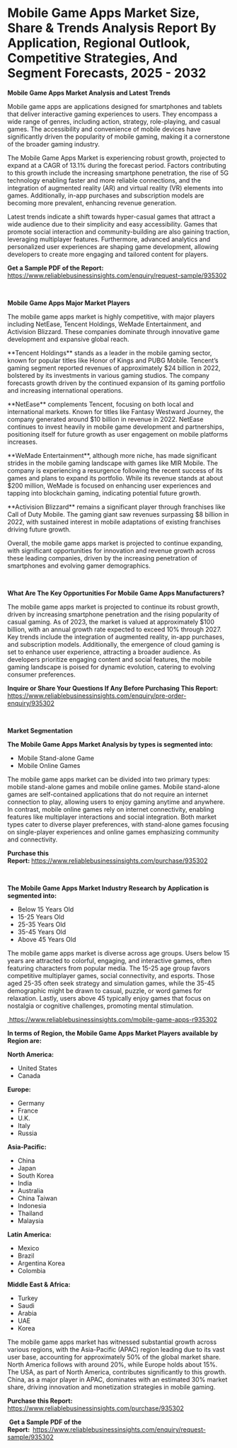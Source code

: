 <p><h1>Mobile Game Apps Market Size, Share & Trends Analysis Report By Application, Regional Outlook, Competitive Strategies, And Segment Forecasts, 2025 - 2032</h1></p><p><strong>Mobile Game Apps Market Analysis and Latest Trends</strong></p>
<p><p>Mobile game apps are applications designed for smartphones and tablets that deliver interactive gaming experiences to users. They encompass a wide range of genres, including action, strategy, role-playing, and casual games. The accessibility and convenience of mobile devices have significantly driven the popularity of mobile gaming, making it a cornerstone of the broader gaming industry.</p><p>The Mobile Game Apps Market is experiencing robust growth, projected to expand at a CAGR of 13.1% during the forecast period. Factors contributing to this growth include the increasing smartphone penetration, the rise of 5G technology enabling faster and more reliable connections, and the integration of augmented reality (AR) and virtual reality (VR) elements into games. Additionally, in-app purchases and subscription models are becoming more prevalent, enhancing revenue generation.</p><p>Latest trends indicate a shift towards hyper-casual games that attract a wide audience due to their simplicity and easy accessibility. Games that promote social interaction and community-building are also gaining traction, leveraging multiplayer features. Furthermore, advanced analytics and personalized user experiences are shaping game development, allowing developers to create more engaging and tailored content for players.</p></p>
<p><strong>Get a Sample PDF of the Report:&nbsp;</strong> <a href="https://www.reliablebusinessinsights.com/enquiry/request-sample/935302?utm_campaign=2808&utm_medium=2&utm_source=Github&utm_content=ia&utm_term=18042025&utm_id=mobile-game-apps">https://www.reliablebusinessinsights.com/enquiry/request-sample/935302</a></p>
<p>&nbsp;</p>
<p><strong>Mobile Game Apps Major Market Players</strong></p>
<p><p>The mobile game apps market is highly competitive, with major players including NetEase, Tencent Holdings, WeMade Entertainment, and Activision Blizzard. These companies dominate through innovative game development and expansive global reach.</p><p>**Tencent Holdings** stands as a leader in the mobile gaming sector, known for popular titles like Honor of Kings and PUBG Mobile. Tencent’s gaming segment reported revenues of approximately $24 billion in 2022, bolstered by its investments in various gaming studios. The company forecasts growth driven by the continued expansion of its gaming portfolio and increasing international operations.</p><p>**NetEase** complements Tencent, focusing on both local and international markets. Known for titles like Fantasy Westward Journey, the company generated around $10 billion in revenue in 2022. NetEase continues to invest heavily in mobile game development and partnerships, positioning itself for future growth as user engagement on mobile platforms increases.</p><p>**WeMade Entertainment**, although more niche, has made significant strides in the mobile gaming landscape with games like MIR Mobile. The company is experiencing a resurgence following the recent success of its games and plans to expand its portfolio. While its revenue stands at about $200 million, WeMade is focused on enhancing user experiences and tapping into blockchain gaming, indicating potential future growth.</p><p>**Activision Blizzard** remains a significant player through franchises like Call of Duty Mobile. The gaming giant saw revenues surpassing $8 billion in 2022, with sustained interest in mobile adaptations of existing franchises driving future growth. </p><p>Overall, the mobile game apps market is projected to continue expanding, with significant opportunities for innovation and revenue growth across these leading companies, driven by the increasing penetration of smartphones and evolving gamer demographics.</p></p>
<p>&nbsp;</p>
<p><strong>What Are The Key Opportunities For Mobile Game Apps Manufacturers?</strong></p>
<p><p>The mobile game apps market is projected to continue its robust growth, driven by increasing smartphone penetration and the rising popularity of casual gaming. As of 2023, the market is valued at approximately $100 billion, with an annual growth rate expected to exceed 10% through 2027. Key trends include the integration of augmented reality, in-app purchases, and subscription models. Additionally, the emergence of cloud gaming is set to enhance user experience, attracting a broader audience. As developers prioritize engaging content and social features, the mobile gaming landscape is poised for dynamic evolution, catering to evolving consumer preferences.</p></p>
<p><strong>Inquire or Share Your Questions If Any Before Purchasing This Report:</strong> <a href="https://www.reliablebusinessinsights.com/enquiry/pre-order-enquiry/935302?utm_campaign=2808&utm_medium=2&utm_source=Github&utm_content=ia&utm_term=18042025&utm_id=mobile-game-apps">https://www.reliablebusinessinsights.com/enquiry/pre-order-enquiry/935302</a></p>
<p>&nbsp;</p>
<p><strong>Market Segmentation</strong></p>
<p><strong>The Mobile Game Apps Market Analysis by types is segmented into:</strong></p>
<p><ul><li>Mobile Stand-alone Game</li><li>Mobile Online Games</li></ul></p>
<p><p>The mobile game apps market can be divided into two primary types: mobile stand-alone games and mobile online games. Mobile stand-alone games are self-contained applications that do not require an internet connection to play, allowing users to enjoy gaming anytime and anywhere. In contrast, mobile online games rely on internet connectivity, enabling features like multiplayer interactions and social integration. Both market types cater to diverse player preferences, with stand-alone games focusing on single-player experiences and online games emphasizing community and connectivity.</p></p>
<p><strong>Purchase this Report:&nbsp;</strong><a href="https://www.reliablebusinessinsights.com/purchase/935302?utm_campaign=2808&utm_medium=2&utm_source=Github&utm_content=ia&utm_term=18042025&utm_id=mobile-game-apps">https://www.reliablebusinessinsights.com/purchase/935302</a></p>
<p>&nbsp;</p>
<p><strong>The Mobile Game Apps Market Industry Research by Application is segmented into:</strong></p>
<p><ul><li>Below 15 Years Old</li><li>15-25 Years Old</li><li>25-35 Years Old</li><li>35-45 Years Old</li><li>Above 45 Years Old</li></ul></p>
<p><p>The mobile game apps market is diverse across age groups. Users below 15 years are attracted to colorful, engaging, and interactive games, often featuring characters from popular media. The 15-25 age group favors competitive multiplayer games, social connectivity, and esports. Those aged 25-35 often seek strategy and simulation games, while the 35-45 demographic might be drawn to casual, puzzle, or word games for relaxation. Lastly, users above 45 typically enjoy games that focus on nostalgia or cognitive challenges, promoting mental stimulation.</p></p>
<p><a href="https://www.reliablebusinessinsights.com/mobile-game-apps-r935302?utm_campaign=2808&utm_medium=2&utm_source=Github&utm_content=ia&utm_term=18042025&utm_id=mobile-game-apps">&nbsp;https://www.reliablebusinessinsights.com/mobile-game-apps-r935302</a></p>
<p><strong>In terms of Region, the Mobile Game Apps Market Players available by Region are:</strong></p>
<p>
    <p> <strong> North America: </strong>
        <ul>
            <li>United States</li>
            <li>Canada</li>
        </ul>
        </p> 
    <p> <strong> Europe: </strong>
        <ul>
            <li>Germany</li>
            <li>France</li>
            <li>U.K.</li>
            <li>Italy</li>
            <li>Russia</li>
        </ul>
        </p> 
    <p> <strong> Asia-Pacific: </strong>
        <ul>
            <li>China</li>
            <li>Japan</li>
            <li>South Korea</li>
            <li>India</li>
            <li>Australia</li>
            <li>China Taiwan</li>
            <li>Indonesia</li>
            <li>Thailand</li>
            <li>Malaysia</li>
        </ul>
        </p> 
    <p> <strong> Latin America: </strong>
        <ul>
            <li>Mexico</li>
            <li>Brazil</li>
            <li>Argentina Korea</li>
            <li>Colombia</li>
        </ul>
        </p> 
    <p> <strong> Middle East & Africa: </strong>
        <ul>
            <li>Turkey</li>
            <li>Saudi</li>
            <li>Arabia</li>
            <li>UAE</li>
            <li>Korea</li>
        </ul>
    </p>
    </p>
<p><p>The mobile game apps market has witnessed substantial growth across various regions, with the Asia-Pacific (APAC) region leading due to its vast user base, accounting for approximately 50% of the global market share. North America follows with around 20%, while Europe holds about 15%. The USA, as part of North America, contributes significantly to this growth. China, as a major player in APAC, dominates with an estimated 30% market share, driving innovation and monetization strategies in mobile gaming.</p></p>
<p><strong>Purchase this Report: </strong><a href="https://www.reliablebusinessinsights.com/purchase/935302?utm_campaign=2808&utm_medium=2&utm_source=Github&utm_content=ia&utm_term=18042025&utm_id=mobile-game-apps">https://www.reliablebusinessinsights.com/purchase/935302</a></p>
<p>&nbsp;<strong>Get a Sample PDF of the Report:&nbsp;&nbsp;</strong><a href="https://www.reliablebusinessinsights.com/enquiry/request-sample/935302?utm_campaign=2808&utm_medium=2&utm_source=Github&utm_content=ia&utm_term=18042025&utm_id=mobile-game-apps">https://www.reliablebusinessinsights.com/enquiry/request-sample/935302</a></p>
<p><strong></strong></p>
<p><p></p><p></p><p></p></p>